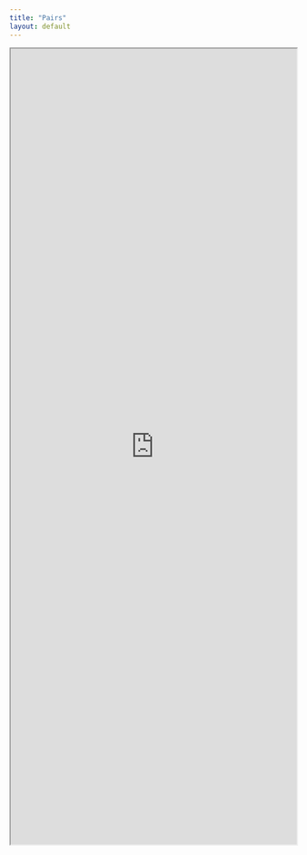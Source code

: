 ```yaml
---
title: "Pairs"
layout: default
---
```


<iframe src="https://docs.google.com/spreadsheets/d/1M2T7NEcYBczIQ9Zmb6CHBYFbR7Cj0oJd8A8VdXLfApQ/edit?usp=sharing" style="width:100%; height:1400px;  overflow: scroll; "></iframe>
